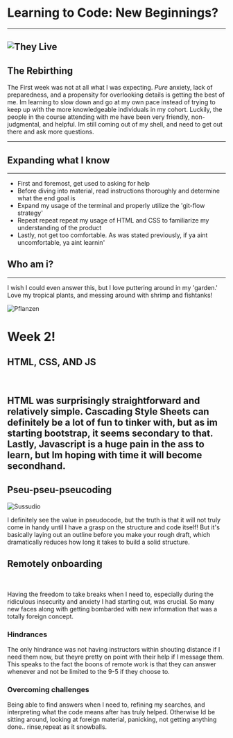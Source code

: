 # **Learning to Code: New Beginnings?**
---
![They Live](https://consequence.net/wp-content/uploads/2018/11/they-live.jpg?quality=80)
---
## The Rebirthing 

The First week was not at all what I was expecting. _Pure_ anxiety, lack of preparedness, and a propensity for overlooking details is getting the best of me. Im learning to slow down and go at my own pace instead of trying to keep up with the more knowledgeable individuals in my cohort. Luckily, the people in the course attending with me have been very friendly, non-judgmental, and helpful. Im still coming out of my shell, and need to get out there and ask more questions.

---
## Expanding what I know
---
- First and foremost, get used to asking for help
- Before diving into material, read instructions thoroughly and determine what the end goal is
- Expand my usage of the terminal and properly utilize the 'git-flow strategy'
- Repeat repeat repeat my usage of HTML and CSS to familiarize my understanding of the product
- Lastly, not get too comfortable. As was stated previously, if ya aint uncomfortable, ya aint learnin'
 

## Who am i?
---
I wish I could even answer this, but I love puttering around in my 'garden.' Love my tropical plants, and messing around with shrimp and fishtanks!

![Pflanzen](https://encrypted-tbn0.gstatic.com/licensed-image?q=tbn:ANd9GcSgy0ub-i7AzAvWrr6ovHv3Ueitr7WtiHqSToONRTlNfq96cIxyC1fCIJD7Cc9BCcBR2aiz1T5a0uvOf5U)

# Week 2!

## HTML, CSS, AND JS
<br>

HTML was surprisingly straightforward and relatively simple. Cascading Style Sheets can definitely be a lot of fun to tinker with, but as im starting bootstrap, it seems secondary to that. Lastly, Javascript is a huge pain in the ass to learn, but Im hoping with time it will become secondhand.
<br>
---

## Pseu-pseu-pseucoding
![Sussudio](https://i.ytimg.com/vi/r0qBaBb1Y-U/hqdefault.jpg)
<br>

I definitely see the value in pseudocode, but the truth is that it will not truly come in handy until I have a grasp on the structure and code itself! But it's basically laying out an outline before you make your rough draft, which dramatically reduces how long it takes to build a solid structure.
<br>

## Remotely onboarding
<br>

Having the freedom to take breaks when I need to, especially during the ridiculous insecurity and anxiety I had starting out, was crucial. So many new faces along with getting bombarded with new information that was a totally foreign concept. 
### Hindrances
The only hindrance was not having instructors within shouting distance if I need them now, but theyre pretty on point with their help if I message them. This speaks to the fact the boons of remote work is that they can answer whenever and not be limited to the 9-5 if they choose to.
### Overcoming challenges
Being able to find answers when I need to, refining my searches, and interpreting what the code means after has truly helped. Otherwise Id be sitting around, looking at foreign material, panicking, not getting anything done.. rinse,repeat as it snowballs.
